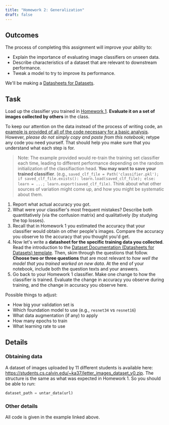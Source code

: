 ```yaml
---
title: "Homework 2: Generalization"
draft: false
---
```


## Outcomes

The process of completing this assignment will improve your ability to:

- Explain the importance of evaluating image classifiers on unseen data. <!-- TODO: could align more with this -->
- Describe characteristics of a dataset that are relevant to downstream performance.
- Tweak a model to try to improve its performance.

<!-- ## Other Notes

- Describe how the concept of *distributions* applies to image data. -->

We'll be making a [Datasheets for Datasets](https://www.microsoft.com/en-us/research/project/datasheets-for-datasets/).

## Task

Load up the classifier you trained in [Homework 1](../../02data/homework/). **Evaluate it on a set of images collected by others** in the class.

To keep our attention on the data instead of the process of writing code, an [example is provided of all of the code necessary for a basic analysis](example-homework-2.html). However, *please do not simply copy and paste from this notebook*; retype any code you need yourself. That should help you make sure that you understand what each step is for.

> Note: The example provided would re-train the training set classifier each time, leading 
> to different performance depending on the random initialization of the classifiaction head. 
> **You may want to save your trained classifier**. (e.g., `saved_clf_file = Path('classifier.pkl'); if saved_clf_file.exists(): learn.load(saved_clf_file); else: learn = ...; learn.export(saved_clf_file)`.
> Think about what other sources of variation might come up, and how you might be systematic about them.

1. Report what actual accuracy you got.
2. What were your classifier's most frequent mistakes? Describe both quantitatively (via the confusion matrix) and qualitatively (by studying the top losses).
3. Recall that in Homework 1 you estimated the accuracy that your classifier would obtain on other people's images. Compare the accuracy you observe to the accuracy that you thought you'd get.
4. Now let's write a **datasheet for the specific training data you collected**. Read the introduction to the [Dataset Documentation (Datasheets for Datasets) template](https://www.microsoft.com/en-us/research/uploads/prod/2022/07/aether-datadoc-082522.pdf). Then, skim through the questions that follow. **Choose two or three questions** that are most relevant to *how well the model that you trained worked on new data*. At the end of your notebook, include both the question texts and your answers.
5. Go back to your Homework 1 classifier. Make one change to how the classifier is trained. Evaluate the change in accuracy you observe during training, and the change in accuracy you observe here.

Possible things to adjust:

- How big your validation set is
- Which foundation model to use (e.g., `resnet34` vs `resnet16`)
- What data augmentation (if any) to apply
- How many epochs to train
- What learning rate to use

## Details

### Obtaining data

A dataset of images uploaded by 11 different students is available here: <https://students.cs.calvin.edu/~ka37/letter_images_dataset_v0.zip>. The structure is the same as what was expected in Homework 1. So you should be able to run:

```python
dataset_path = untar_data(url)

```

### Other details

All code is given in the example linked above.
